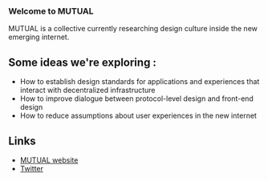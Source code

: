### Welcome to MUTUAL

MUTUAL is a collective currently researching design culture inside the new emerging internet.

## Some ideas we're exploring : 

* How to establish design standards for applications and experiences that interact with decentralized infrastructure
* How to improve dialogue between protocol-level design and front-end design
* How to reduce assumptions about user experiences in the new internet

## Links

* [MUTUAL website](https://www.mutual.supply/) 
* [Twitter](https://www.twitter/com/mutualdesign/)

<!--

**Here are some ideas to get you started:**

🙋‍♀️ A short introduction - what is your organization all about?
🌈 Contribution guidelines - how can the community get involved?
👩‍💻 Useful resources - where can the community find your docs? Is there anything else the community should know?
🍿 Fun facts - what does your team eat for breakfast?
🧙 Remember, you can do mighty things with the power of [Markdown](https://docs.github.com/github/writing-on-github/getting-started-with-writing-and-formatting-on-github/basic-writing-and-formatting-syntax)
-->

